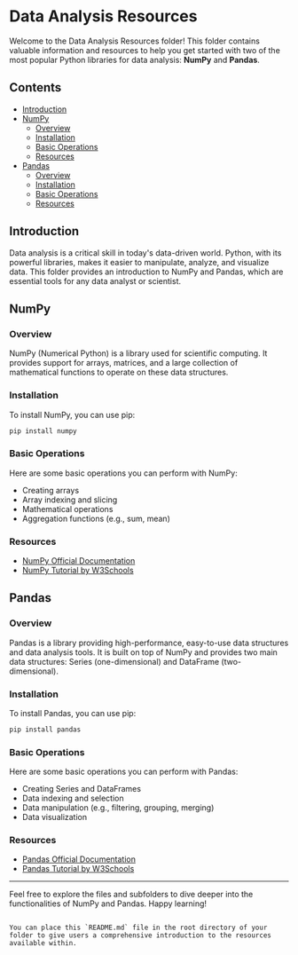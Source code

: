  
# Data Analysis Resources

Welcome to the Data Analysis Resources folder! This folder contains valuable information and resources to help you get started with two of the most popular Python libraries for data analysis: **NumPy** and **Pandas**.

## Contents

- [Introduction](#introduction)
- [NumPy](#numpy)
  - [Overview](#overview)
  - [Installation](#installation)
  - [Basic Operations](#basic-operations)
  - [Resources](#resources)
- [Pandas](#pandas)
  - [Overview](#overview)
  - [Installation](#installation)
  - [Basic Operations](#basic-operations)
  - [Resources](#resources)

## Introduction

Data analysis is a critical skill in today's data-driven world. Python, with its powerful libraries, makes it easier to manipulate, analyze, and visualize data. This folder provides an introduction to NumPy and Pandas, which are essential tools for any data analyst or scientist.

## NumPy

### Overview

NumPy (Numerical Python) is a library used for scientific computing. It provides support for arrays, matrices, and a large collection of mathematical functions to operate on these data structures.

### Installation

To install NumPy, you can use pip:
```bash
pip install numpy
```

### Basic Operations

Here are some basic operations you can perform with NumPy:

- Creating arrays
- Array indexing and slicing
- Mathematical operations
- Aggregation functions (e.g., sum, mean)

### Resources

- [NumPy Official Documentation](https://numpy.org/doc/stable/)
- [NumPy Tutorial by W3Schools](https://www.w3schools.com/python/numpy_intro.asp)

## Pandas

### Overview

Pandas is a library providing high-performance, easy-to-use data structures and data analysis tools. It is built on top of NumPy and provides two main data structures: Series (one-dimensional) and DataFrame (two-dimensional).

### Installation

To install Pandas, you can use pip:
```bash
pip install pandas
```

### Basic Operations

Here are some basic operations you can perform with Pandas:

- Creating Series and DataFrames
- Data indexing and selection
- Data manipulation (e.g., filtering, grouping, merging)
- Data visualization

### Resources

- [Pandas Official Documentation](https://pandas.pydata.org/pandas-docs/stable/)
- [Pandas Tutorial by W3Schools](https://www.w3schools.com/python/pandas_intro.asp)

---

Feel free to explore the files and subfolders to dive deeper into the functionalities of NumPy and Pandas. Happy learning!
```

You can place this `README.md` file in the root directory of your folder to give users a comprehensive introduction to the resources available within.
